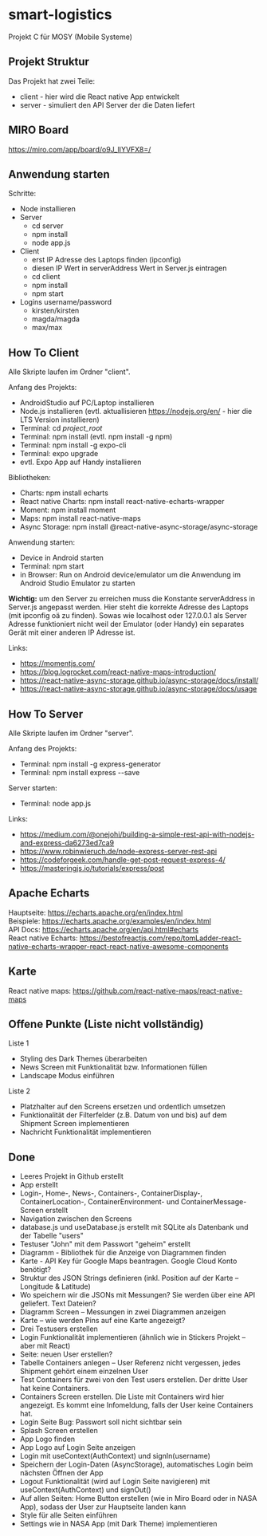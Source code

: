# smart-logistics
Projekt C für MOSY (Mobile Systeme)

## Projekt Struktur

Das Projekt hat zwei Teile:
-   client - hier wird die React native App entwickelt
-   server - simuliert den API Server der die Daten liefert

## MIRO Board

https://miro.com/app/board/o9J_lIYVFX8=/

## Anwendung starten
Schritte:
-	Node installieren
-   Server
	-	cd server
	-	npm install
	-	node app.js
-	Client
	-	erst IP Adresse des Laptops finden (ipconfig)
	-	diesen IP Wert in serverAddress Wert in Server.js eintragen
	-	cd client
	-	npm install
	-	npm start
- Logins username/password
	- kirsten/kirsten
	- magda/magda
	- max/max

## How To Client

Alle Skripte laufen im Ordner "client".

Anfang des Projekts:
-   AndroidStudio auf PC/Laptop installieren
-   Node.js installieren (evtl. aktuallisieren https://nodejs.org/en/ - hier die LTS Version installieren)
-   Terminal: cd _project_root_
-   Terminal: npm install (evtl. npm install -g npm)
-   Terminal: npm install -g expo-cli
-   Terminal: expo upgrade
-   evtl. Expo App auf Handy installieren

Bibliotheken:
-   Charts: npm install echarts
-   React native Charts: npm install react-native-echarts-wrapper
-   Moment: npm install moment
-   Maps: npm install react-native-maps
-	Async Storage: npm install @react-native-async-storage/async-storage

Anwendung starten:
-   Device in Android starten
-   Terminal: npm start
-   in Browser: Run on Android device/emulator um die Anwendung im Android Studio Emulator zu starten

**Wichtig:** um den Server zu erreichen muss die Konstante serverAddress in Server.js angepasst werden.
Hier steht die korrekte Adresse des Laptops (mit ipconfig oä zu finden).
Sowas wie localhost oder 127.0.0.1 als Server Adresse funktioniert nicht weil der Emulator (oder Handy) ein separates Gerät mit einer anderen IP Adresse ist.

Links:
-   https://momentjs.com/
-   https://blog.logrocket.com/react-native-maps-introduction/
-	https://react-native-async-storage.github.io/async-storage/docs/install/
-	https://react-native-async-storage.github.io/async-storage/docs/usage

## How To Server

Alle Skripte laufen im Ordner "server".

Anfang des Projekts:
-   Terminal: npm install -g express-generator
-   Terminal: npm install express --save

Server starten:
-   Terminal: node app.js

Links:
-   https://medium.com/@onejohi/building-a-simple-rest-api-with-nodejs-and-express-da6273ed7ca9
-   https://www.robinwieruch.de/node-express-server-rest-api
-	https://codeforgeek.com/handle-get-post-request-express-4/
-	https://masteringjs.io/tutorials/express/post

## Apache Echarts

Hauptseite: https://echarts.apache.org/en/index.html \
Beispiele: https://echarts.apache.org/examples/en/index.html \
API Docs: https://echarts.apache.org/en/api.html#echarts \
React native Echarts: https://bestofreactjs.com/repo/tomLadder-react-native-echarts-wrapper-react-react-native-awesome-components 

## Karte
React native maps: https://github.com/react-native-maps/react-native-maps

## Offene Punkte (Liste nicht vollständig)

Liste 1
- Styling des Dark Themes überarbeiten
- News Screen mit Funktionalität bzw. Informationen füllen
- Landscape Modus einführen


Liste 2
-   Platzhalter auf den Screens ersetzen und ordentlich umsetzen
-	Funktionalität der Filterfelder (z.B. Datum von und bis) auf dem Shipment Screen implementieren
-	Nachricht Funktionalität implementieren

## Done
- Leeres Projekt in Github erstellt
- App erstellt
- Login-, Home-, News-, Containers-, ContainerDisplay-, ContainerLocation-, ContainerEnvironment- und ContainerMessage-Screen erstellt
- Navigation zwischen den Screens
- database.js und useDatabase.js erstellt mit SQLite als Datenbank und der Tabelle "users"
- Testuser "John" mit dem Passwort "geheim" erstellt
- Diagramm - Bibliothek für die Anzeige von Diagrammen finden
- Karte - API Key für Google Maps beantragen. Google Cloud Konto benötigt?
- Struktur des JSON Strings definieren (inkl. Position auf der Karte – Longitude & Latitude)
- Wo speichern wir die JSONs mit Messungen? Sie werden über eine API geliefert. Text Dateien?
- Diagramm Screen – Messungen in zwei Diagrammen anzeigen
- Karte – wie werden Pins auf eine Karte angezeigt?
- Drei Testusers erstellen
- Login Funktionalität implementieren (ähnlich wie in Stickers Projekt – aber mit React)
- Seite: neuen User erstellen?
- Tabelle Containers anlegen – User Referenz nicht vergessen, jedes Shipment gehört einem einzelnen User
- Test Containers für zwei von den Test users erstellen. Der dritte User hat keine Containers.
- Containers Screen erstellen.  Die Liste mit Containers wird hier angezeigt. Es kommt eine Infomeldung, falls der User keine Containers hat.
- Login Seite Bug: Passwort soll nicht sichtbar sein
- Splash Screen erstellen
- App Logo finden
- App Logo auf Login Seite anzeigen
- Login mit useContext(AuthContext) und signIn(username)
- Speichern der Login-Daten (AsyncStorage), automatisches Login beim nächsten Öffnen der App
- Logout Funktionalität (wird auf Login Seite navigieren) mit useContext(AuthContext) und signOut()
- Auf allen Seiten: Home Button erstellen (wie in Miro Board oder in NASA App), sodass der User zur Hauptseite landen kann
-  Style für alle Seiten einführen
-  Settings wie in NASA App (mit Dark Theme) implementieren
